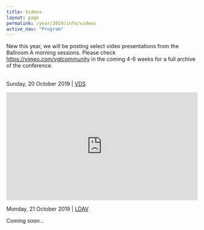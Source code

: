 ```yaml
---
title: Videos
layout: page
permalink: /year/2019/info/videos
active_nav: "Program"
---
```

New this year, we will be posting select video presentations from the Ballroom A morning sessions. Please check https://vimeo.com/vgtcommunity in the coming 4-6 weeks for a full archive of the conference.  
<br>

Sunday, 20 October 2019 | [VDS](http://www.visualdatascience.org)  
 
<div style='padding:56.25% 0 0 0;position:relative;'><iframe src='https://vimeo.com/showcase/6517822/embed' allowfullscreen frameborder='0' style='position:absolute;top:0;left:0;width:100%;height:100%;'></iframe></div>

Monday, 21 October 2019 | [LDAV](https://ldav.org)  

Coming soon...  


